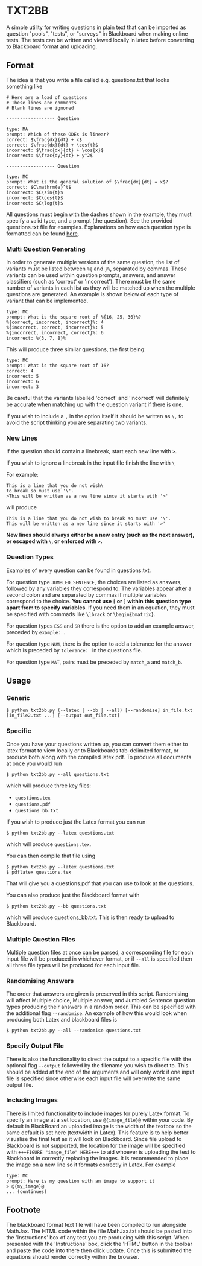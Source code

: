 TXT2BB
======

A simple utility for writing questions in plain text that can be imported as
question "pools", "tests", or "surveys" in Blackboard when making online tests.
The tests can be written and viewed locally in latex before converting to
Blackboard format and uploading.


Format
------

The idea is that you write a file called e.g. questions.txt that looks
something like
```
# Here are a load of questions
# These lines are comments
# Blank lines are ignored

------------------ Question

type: MA
prompt: Which of these ODEs is linear?
correct: $\frac{dx}{dt} + x$
correct: $\frac{dx}{dt} + \cos{t}$
incorrect: $\frac{dx}{dt} + \cos{x}$
incorrect: $\frac{dy}{dt} + y^2$

------------------ Question

type: MC
prompt: What is the general solution of $\frac{dx}{dt} = x$?
correct: $C\mathrm{e}^t$
incorrect: $C\sin{t}$
incorrect: $C\cos{t}$
incorrect: $C\log{t}$
```
All questions must begin with the dashes shown in the example, they must
specify a valid type, and a prompt (the question). See the
provided questions.txt file for examples. Explanations on how each question
type is formatted can be found
[here](https://www.csustan.edu/sites/default/files/blackboard/FacultyHelp/Documents/UploadingQuestions.pdf).

### Multi Question Generating

In order to generate multiple versions of the same question, the list of
variants must be listed between `%{` and `}%`, separated by commas. These
variants can be used within question prompts, answers, and answer
classifiers (such as 'correct' or 'incorrect'). There must
be the same number of variants in each list as they will be matched up when the
multiple questions are generated. An example is shown below of each type of
variant that can be implemented.

```
type: MC
prompt: What is the square root of %{16, 25, 36}%?
%{correct, incorrect, incorrect}%: 4
%{incorrect, correct, incorrect}%: 5
%{incorrect, incorrect, correct}%: 6
incorrect: %{3, 7, 8}%
```

This will produce three similar questions, the first being:

```
type: MC
prompt: What is the square root of 16?
correct: 4
incorrect: 5
incorrect: 6
incorrect: 3
```

Be careful that the variants labelled 'correct' and 'incorrect' will definitely be accurate when
matching up with the question variant if there is one. 

If you wish to include a `,` in the option itself it should be written as `\,`
to avoid the script thinking you are separating two variants.

### New Lines

If the question should contain a linebreak, start each new line with `>`. 

If you wish to ignore a linebreak in the input file finish the line with `\`

For example:
```
This is a line that you do not wish\
to break so must use '\'.
>This will be written as a new line since it starts with '>'
```
will produce
```
This is a line that you do not wish to break so must use '\'.
This will be written as a new line since it starts with '>'
```

**New lines should always either be a new entry (such as the next answer), or escaped with `\`, or enforced
with `>`.**

### Question Types
Examples of every question can be found in questions.txt.

For question type `JUMBLED_SENTENCE`, the choices are listed as answers,
followed by any variables they correspond to. The variables appear after a
second colon and are separated by commas if multiple variables correspond to
the choice. **You cannot use `[` or `]` within this question type apart from to
specify variables**. If you need them in an equation, they must be specified
with commads like `\lbrack` or `\begin{bmatrix}`.

For question types `ESS` and `SR` there is the option to add an example
answer, preceded by `example: `. 

For question type `NUM`, there is the option to add a tolerance for the answer
which is preceded by `tolerance: ` in the questions file.

For question type `MAT`, pairs must be preceded by `match_a` and `match_b`.

Usage
-----

### Generic

```
$ python txt2bb.py (--latex | --bb | --all) [--randomise] in_file.txt [in_file2.txt ...] [--output out_file.txt]
```
### Specific

Once you have your questions written up, you can convert them either to
latex format to view locally or to Blackboards tab-delimited format, or produce
both along with the compiled latex pdf. To produce all documents at once you
would run

```
$ python txt2bb.py --all questions.txt
```
which will produce three key files:
* `questions.tex`
* `questions.pdf`
* `questions_bb.txt`

If you wish to produce just the Latex format you can run

```
$ python txt2bb.py --latex questions.txt
```
which will produce `questions.tex`.

You can then compile that file using 
```
$ python txt2bb.py --latex questions.txt
$ pdflatex questions.tex
```
That will give you a questions.pdf that you can use to look at the questions.

You can also produce just the Blackboard format with
```
$ python txt2bb.py --bb questions.txt
```
which will produce questions_bb.txt. This is then ready to upload to
Blackboard.

### Multiple Question Files

Multiple question files at once can be parsed, a corresponding file for each
input file will be produced in whichever format, or if `--all` is specified
then all three file types will be produced for each input file.

### Randomising Answers

The order that answers are given is preserved in this script. Randomising will
affect Multiple choice, Multiple answer, and Jumbled Sentence question types producing their answers
in a random order. This can be specified with the additional flag
`--randomise`. An example of how this would look when producing both Latex and
blackboard files is

```
$ python txt2bb.py --all --randomise questions.txt
```
### Specify Output File

There is also the functionality to direct the output to a specific file with
the optional flag `--output` followed by the filename you wish to direct to.
This should be added at the end of the arguments and will only work if one
input file is specified since otherwise each input file will overwrite the same
output file.

### Including Images

There is limited functionality to include images for purely Latex format. 
To specify an image at a set location, use `@{image_file}@` within your code.
By default in BlackBoard an uploaded image is the width of the textbox so the
same default is set here (textwidth in Latex). 
This feature is to help better visualise the final test as it will look on Blackboard. Since
file upload to Blackboard is not supported, the location for the image will be
specified with `+++FIGURE "image_file" HERE+++` to aid whoever is uploading the
test to Blackboard in correctly replacing the images. It is recommended to
place the image on a new line so it formats correctly in Latex. For example

```
type: MC
prompt: Here is my question with an image to support it
> @{my_image}@ 
... (continues)
```

Footnote
----

The blackboard format text file will have been compiled to run alongside
MathJax. The HTML code within the file MathJax.txt should be pasted into the
'Instructions' box of any test you are producing with this script. When
presented with the 'Instructions' box, click the 'HTML' button in the toolbar
and paste the code into there then click update. Once this is submitted the
equations should render correctly within the browser.

